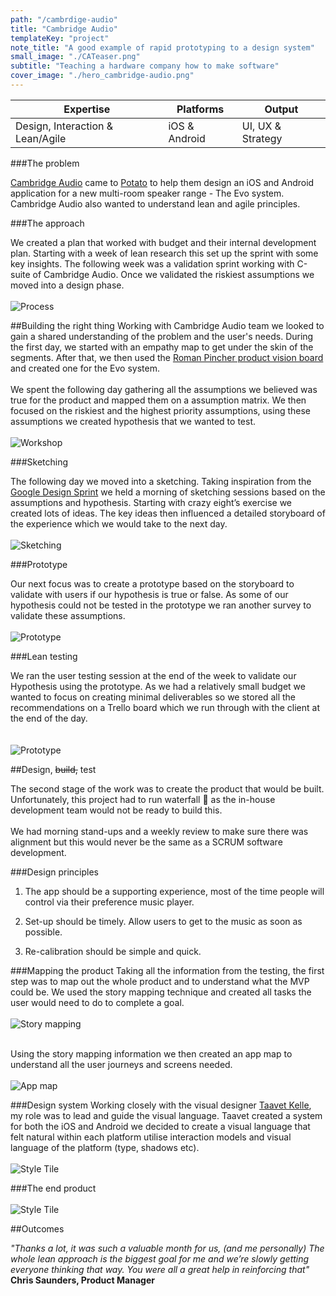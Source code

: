 ```yaml
---
path: "/cambrdige-audio"
title: "Cambridge Audio"
templateKey: "project"
note_title: "A good example of rapid prototyping to a design system"
small_image: "./CATeaser.png"
subtitle: "Teaching a hardware company how to make software"
cover_image: "./hero_cambridge-audio.png"
---
```


| Expertise                        | Platforms     | Output            |
| -------------------------------- | ------------- | ----------------- |
| Design, Interaction & Lean/Agile | iOS & Android | UI, UX & Strategy |

###The problem

[Cambridge Audio](https://www.cambridgeaudio.com/gbr/en) came to [Potato](https://p.ota.to/) to help them design an iOS and Android application for a new multi-room speaker range - The Evo system. Cambridge Audio also wanted to understand lean and agile principles.

###The approach

We created a plan that worked with budget and their internal development plan. Starting with a week of lean research this set up the sprint with some key insights. The following week was a validation sprint working with C-suite of Cambridge Audio. Once we validated the riskiest assumptions we moved into a design phase.
<br><br>
![Process](cambridge-audio-process-01.png)

##Building the right thing
Working with Cambridge Audio team we looked to gain a shared understanding of the problem and the user's needs. During the first day, we started with an empathy map to get under the skin of the segments. After that, we then used the [Roman Pincher product vision board](https://www.romanpichler.com/) and created one for the Evo system.
<br><br>
We spent the following day gathering all the assumptions we believed was true for the product and mapped them on a assumption matrix. We then focused on the riskiest and the highest priority assumptions, using these assumptions we created hypothesis that we wanted to test.
<br><br>
![Workshop](cambrdige_audio_workshop.png)

###Sketching

The following day we moved into a sketching. Taking inspiration from the [Google Design Sprint](http://www.gv.com/sprint/) we held a morning of sketching sessions based on the assumptions and hypothesis. Starting with crazy eight’s exercise we created lots of ideas. The key ideas then influenced a detailed storyboard of the experience which we would take to the next day.
<br><br>
![Sketching](cambrdige-audio-sketching.jpg)

###Prototype

Our next focus was to create a prototype based on the storyboard to validate with users if our hypothesis is true or false. As some of our hypothesis could not be tested in the prototype we ran another survey to validate these assumptions.
<br><br>
![Prototype](cambridge-audio-prototype.png)

###Lean testing

We ran the user testing session at the end of the week to validate our Hypothesis using the prototype. As we had a relatively small budget we wanted to focus on creating minimal deliverables so we stored all the recommendations on a Trello board which we run through with the client at the end of the day.  
<br><br>
![Prototype](cambrdige_audio_trello.png)

##Design, ~~build,~~ test

The second stage of the work was to create the product that would be built. Unfortunately, this project had to run waterfall 🚿 as the in-house development team would not be ready to build this.
<br><br>
We had morning stand-ups and a weekly review to make sure there was alignment but this would never be the same as a SCRUM software development.

###Design principles

1. The app should be a supporting experience, most of the time people will control via their preference music player.

2. Set-up should be timely. Allow users to get to the music as soon as possible.

3. Re-calibration should be simple and quick.

###Mapping the product
Taking all the information from the testing, the first step was to map out the whole product and to understand what the MVP could be. We used the story mapping technique and created all tasks the user would need to do to complete a goal.
<br><br>
![Story mapping](cambridge-audio-story-mapping.jpeg)
<br><br>

Using the story mapping information we then created an app map to understand all the user journeys and screens needed.<br><br>
![App map](cambridge-audio-app-map.png)

###Design system
Working closely with the visual designer [Taavet Kelle](http://taavetkelle.co.uk/), my role was to lead and guide the visual language. Taavet created a system for both the iOS and Android we decided to create a visual language that felt natural within each platform utilise interaction models and visual language of the platform (type, shadows etc).
<br><br>
![Style Tile](cambridge-visual-langague.png)

###The end product
<br><br>
![Style Tile](Cambridge-audio-screens.png)

##Outcomes

_"Thanks a lot, it was such a valuable month for us, (and me personally) The whole lean approach is the biggest goal for me and we’re slowly getting everyone thinking that way. You were all a great help in reinforcing that"_ <br>**Chris Saunders, Product Manager**
